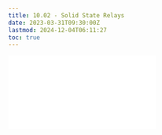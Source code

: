 ```yaml
---
title: 10.02 - Solid State Relays
date: 2023-03-31T09:30:00Z
lastmod: 2024-12-04T06:11:27
toc: true
---
```


![Link to included file content](../../../../electronics/solid-state-relays.md)
